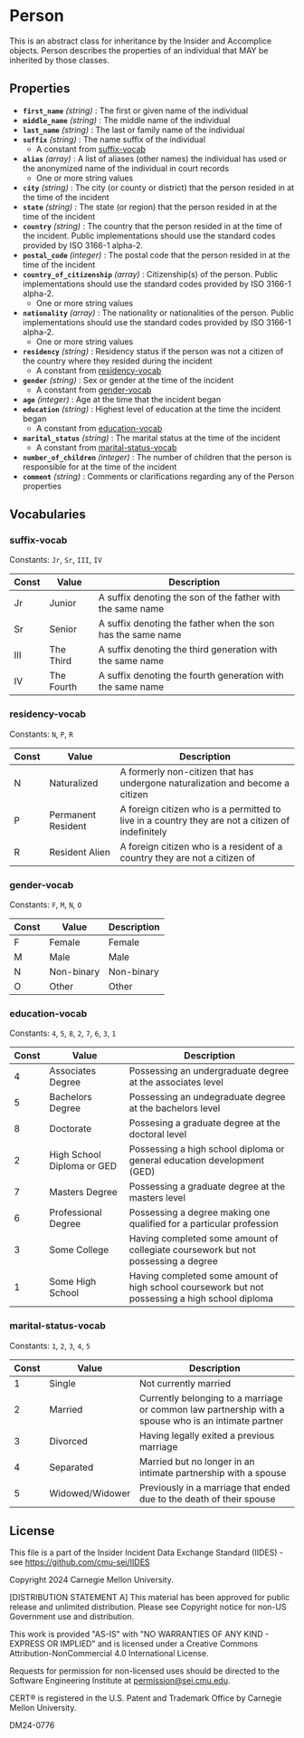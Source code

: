 # Person

This is an abstract class for inheritance by the Insider and Accomplice objects. Person describes the properties of an individual that MAY be inherited by those classes.

## Properties

- **`first_name`** *(string)* : The first or given name of the individual
- **`middle_name`** *(string)* : The middle name of the individual
- **`last_name`** *(string)* : The last or family name of the individual
- **`suffix`** *(string)* : The name suffix of the individual
	- A constant from [suffix-vocab](#suffix-vocab)
- **`alias`** *(array)* : A list of aliases (other names) the individual has used or the anonymized name of the individual in court records
  - One or more string values
- **`city`** *(string)* : The city (or county or district) that the person resided in at the time of the incident
- **`state`** *(string)* : The state (or region) that the person resided in at the time of the incident
- **`country`** *(string)* : The country that the person resided in at the time of the incident. Public implementations should use the standard codes provided by ISO 3166-1 alpha-2.
- **`postal_code`** *(integer)* : The postal code that the person resided in at the time of the incident
- **`country_of_citizenship`** *(array)* : Citizenship(s) of the person. Public implementations should use the standard codes provided by ISO 3166-1 alpha-2.
  - One or more string values
- **`nationality`** *(array)* : The nationality or nationalities of the person. Public implementations should use the standard codes provided by ISO 3166-1 alpha-2.
  - One or more string values
- **`residency`** *(string)* : Residency status if the person was not a citizen of the country where they resided during the incident
	- A constant from [residency-vocab](#residency-vocab)
- **`gender`** *(string)* : Sex or gender at the time of the incident
	- A constant from [gender-vocab](#gender-vocab)
- **`age`** *(integer)* : Age at the time that the incident began
- **`education`** *(string)* : Highest level of education at the time the incident began
	- A constant from [education-vocab](#education-vocab)
- **`marital_status`** *(string)* : The marital status at the time of the incident
	- A constant from [marital-status-vocab](#marital-status-vocab)
- **`number_of_children`** *(integer)* : The number of children that the person is responsible for at the time of the incident
- **`comment`** *(string)* : Comments or clarifications regarding any of the Person properties

## Vocabularies

### suffix-vocab

Constants: `Jr`, `Sr`, `III`, `IV`

| Const | Value | Description |
| --- | --- | --- |
| Jr | Junior | A suffix denoting the son of the father with the same name|
| Sr | Senior | A suffix denoting the father when the son has the same name|
| III | The Third | A suffix denoting the third generation with the same name|
| IV | The Fourth | A suffix denoting the fourth generation with the same name|

### residency-vocab

Constants: `N`, `P`, `R`

| Const | Value | Description |
| --- | --- | --- |
| N | Naturalized | A formerly non-citizen that has undergone naturalization and become a citizen|
| P | Permanent Resident | A foreign citizen who is a permitted to live in a country they are not a citizen of indefinitely|
| R | Resident Alien | A foreign citizen who is a resident of a country they are not a citizen of|

### gender-vocab

Constants: `F`, `M`, `N`, `O`

| Const | Value | Description |
| --- | --- | --- |
| F | Female | Female|
| M | Male | Male|
| N | Non-binary | Non-binary|
| O | Other | Other|

### education-vocab

Constants: `4`, `5`, `8`, `2`, `7`, `6`, `3`, `1`

| Const | Value | Description |
| --- | --- | --- |
| 4 | Associates Degree | Possessing an undergraduate degree at the associates level|
| 5 | Bachelors Degree | Possessing an undegraduate degree at the bachelors level|
| 8 | Doctorate | Possesing a graduate degree at the doctoral level|
| 2 | High School Diploma or GED | Possessing a high school diploma or general education development (GED)|
| 7 | Masters Degree | Possessing a graduate degree at the masters level|
| 6 | Professional Degree | Possessing a degree making one qualified for a particular profession|
| 3 | Some College | Having completed some amount of collegiate coursework but not possessing a degree|
| 1 | Some High School | Having completed some amount of high school coursework but not possessing a high school diploma|

### marital-status-vocab

Constants: `1`, `2`, `3`, `4`, `5`

| Const | Value | Description |
| --- | --- | --- |
| 1 | Single | Not currently married|
| 2 | Married | Currently belonging to a marriage or common law partnership with a spouse who is an intimate partner|
| 3 | Divorced | Having legally exited a previous marriage|
| 4 | Separated | Married but no longer in an intimate partnership with a spouse|
| 5 | Widowed/Widower | Previously in a marriage that ended due to the death of their spouse|

## License
This file is a part of the Insider Incident Data Exchange Standard (IIDES) - see https://github.com/cmu-sei/IIDES

Copyright 2024 Carnegie Mellon University.

[DISTRIBUTION STATEMENT A] This material has been approved for public release and unlimited distribution.  Please see Copyright notice for non-US Government use and distribution.

This work is provided "AS-IS" with "NO WARRANTIES OF ANY KIND - EXPRESS OR IMPLIED" and is licensed under a Creative Commons Attribution-NonCommercial 4.0 International License.

Requests for permission for non-licensed uses should be directed to the Software Engineering Institute at permission@sei.cmu.edu.

CERT® is registered in the U.S. Patent and Trademark Office by Carnegie Mellon University.

DM24-0776
